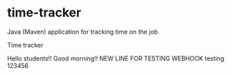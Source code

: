 # time-tracker
Java (Maven) application for tracking time on the job

Time tracker

Hello students!! Good morning!!
NEW LINE FOR TESTING WEBHOOK
testing 123456

